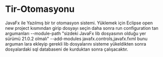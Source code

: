 # Tir-Otomasyonu
JavaFx ile Yazılmış bir tır otomasyon sistemi. Yüklemek için Eclipse open new project kısmından girip dosyayı seçin
daha sonra run configuration tan argumanları --module-path "sizdeki JavaFx lib dosyasının olduğu yer sürümü 21.0.2 olmalı" --add-modules
javafx.controls,javafx.fxml   bunu arguman lara ekleyip gerekli lib dosyalarını sisteme yükeldikten sonra dosyalardaki sql databaseni de kurduktan sonra çalışacaktır.
